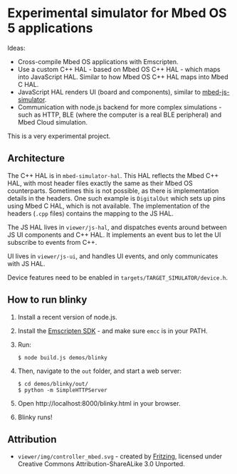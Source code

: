 # Experimental simulator for Mbed OS 5 applications

Ideas:

* Cross-compile Mbed OS applications with Emscripten.
* Use a custom C++ HAL - based on Mbed OS C++ HAL - which maps into JavaScript HAL. Similar to how Mbed OS C++ HAL maps into Mbed C HAL.
* JavaScript HAL renders UI (board and components), similar to [mbed-js-simulator](https://github.com/janjongboom/mbed-js-simulator).
* Communication with node.js backend for more complex simulations - such as HTTP, BLE (where the computer is a real BLE peripheral) and Mbed Cloud simulation.

This is a very experimental project.

## Architecture

The C++ HAL is in `mbed-simulator-hal`. This HAL reflects the Mbed C++ HAL, with most header files exactly the same as their Mbed OS counterparts. Sometimes this is not possible, as there is implementation details in the headers. One such example is `DigitalOut` which sets up pins using Mbed C HAL, which is not available. The implementation of the headers (`.cpp` files) contains the mapping to the JS HAL.

The JS HAL lives in `viewer/js-hal`, and dispatches events around between JS UI components and C++ HAL. It implements an event bus to let the UI subscribe to events from C++.

UI lives in `viewer/js-ui`, and handles UI events, and only communicates with JS HAL.

Device features need to be enabled in `targets/TARGET_SIMULATOR/device.h`.

## How to run blinky

1. Install a recent version of node.js.
1. Install the [Emscripten SDK](http://kripken.github.io/emscripten-site/docs/getting_started/downloads.html) - and make sure `emcc` is in your PATH.
1. Run:

    ```
    $ node build.js demos/blinky
    ```

1. Then, navigate to the `out` folder, and start a web server:

    ```
    $ cd demos/blinky/out/
    $ python -m SimpleHTTPServer
    ```

1. Open http://localhost:8000/blinky.html in your browser.
1. Blinky runs!

## Attribution

* `viewer/img/controller_mbed.svg` - created by [Fritzing](https://github.com/fritzing/fritzing-parts), licensed under Creative Commons Attribution-ShareALike 3.0 Unported.
